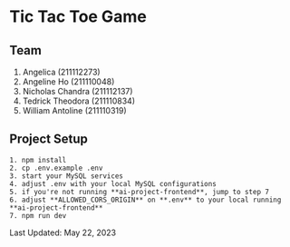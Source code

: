 # Tic Tac Toe Game

## Team
1. Angelica (211112273)
2. Angeline Ho (211110048)
3. Nicholas Chandra (211112137)
4. Tedrick Theodora (211110834)
5. William Antoline (211110319)

## Project Setup
```
1. npm install
2. cp .env.example .env
3. start your MySQL services
4. adjust .env with your local MySQL configurations
5. if you're not running **ai-project-frontend**, jump to step 7
6. adjust **ALLOWED_CORS_ORIGIN** on **.env** to your local running **ai-project-frontend**
7. npm run dev
```

Last Updated: May 22, 2023
